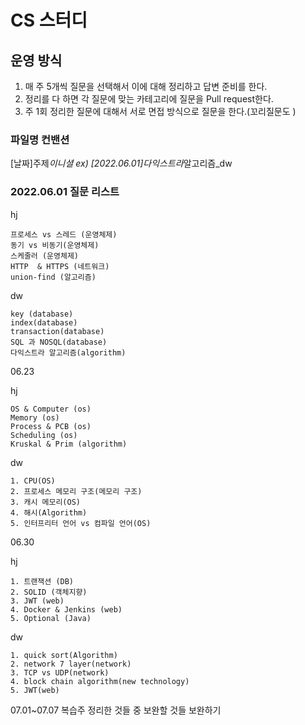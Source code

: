 # CS 스터디

## 운영 방식

1. 매 주 5개씩 질문을 선택해서 이에 대해 정리하고 답변 준비를 한다.
2. 정리를 다 하면 각 질문에 맞는 카테고리에 질문을 Pull request한다.
3. 주 1회 정리한 질문에 대해서 서로 면접 방식으로 질문을 한다.(꼬리질문도 )

### 파일명 컨밴션

\[날짜]주제*이니셜
ex) \[2022.06.01]다익스트라*알고리즘\_dw

### 2022.06.01 질문 리스트

hj

```
프로세스 vs 스레드 (운영체제)
동기 vs 비동기(운영체제)
스케줄러 (운영체제)
HTTP  & HTTPS (네트워크)
union-find (알고리즘)
```

dw

```
key (database)
index(database)
transaction(database)
SQL 과 NOSQL(database)
다익스트라 알고리즘(algorithm)
```

06.23

hj
```
OS & Computer (os)
Memory (os)
Process & PCB (os)
Scheduling (os)
Kruskal & Prim (algorithm)
```

dw
```
1. CPU(OS)
2. 프로세스 메모리 구조(메모리 구조)
3. 캐시 메모리(OS)
4. 해시(Algorithm)
5. 인터프리터 언어 vs 컴파일 언어(OS)
```


06.30

hj
```
1. 트랜잭션 (DB)
2. SOLID (객체지향)
3. JWT (web)
4. Docker & Jenkins (web)
5. Optional (Java)
```

dw
```
1. quick sort(Algorithm)
2. network 7 layer(network)
3. TCP vs UDP(network)
4. block chain algorithm(new technology)
5. JWT(web)
```

07.01~07.07 복습주
정리한 것들 중 보완할 것들 보완하기
